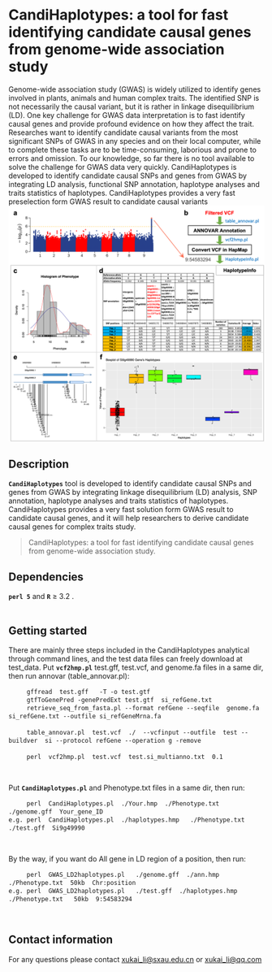 # CandiHaplotypes: a tool for fast identifying candidate causal genes from genome-wide association study
Genome-wide association study (GWAS) is widely utilized to identify genes involved in plants, animals and human complex traits. The identified SNP is not necessarily the causal variant, but it is rather in linkage disequilibrium (LD). One key challenge for GWAS data interpretation is to fast identify causal genes and provide profound evidence on how they affect the trait. Researches want to identify candidate causal variants from the most significant SNPs of GWAS in any species and on their local computer, while to complete these tasks are to be time-consuming, laborious and prone to errors and omission. To our knowledge, so far there is no tool available to solve the challenge for GWAS data very quickly. CandiHaplotypes is developed to identify candidate causal SNPs and genes from GWAS by integrating LD analysis, functional SNP annotation, haplotype analyses and traits statistics of haplotypes. CandiHaplotypes provides a very fast preselection form GWAS result to candidate causal variants
![+](CandiHaplotypes.png)

## Description
__`CandiHaplotypes`__ tool is developed to identify candidate causal SNPs and genes from GWAS by integrating linkage disequilibrium (LD) analysis, SNP annotation, haplotype analyses and traits statistics of haplotypes. CandiHaplotypes provides a very fast solution form GWAS result to candidate causal genes, and it will help researchers to derive candidate causal genes for complex traits study.</br>

> CandiHaplotypes: a tool for fast identifying candidate causal genes from genome-wide association study.</br>

## Dependencies
__`perl 5`__ and __`R`__ ≥ 3.2 . </br></br>

## Getting started
There are mainly three steps included in the CandiHaplotypes analytical through command lines, and the test data files can freely download at test_data.
Put __`vcf2hmp.pl`__  test.gff, test.vcf, and genome.fa files in a same dir, then run annovar (table_annovar.pl):</br>
```
     gffread  test.gff   -T -o test.gtf
     gtfToGenePred -genePredExt test.gtf  si_refGene.txt
     retrieve_seq_from_fasta.pl --format refGene --seqfile  genome.fa  si_refGene.txt --outfile si_refGeneMrna.fa
     
     table_annovar.pl  test.vcf  ./  --vcfinput --outfile  test --buildver  si --protocol refGene --operation g -remove
     
     perl  vcf2hmp.pl  test.vcf  test.si_multianno.txt  0.1
```
</br>

Put __`CandiHaplotypes.pl`__ and Phenotype.txt files in a same dir, then run:</br>
```
     perl  CandiHaplotypes.pl  ./Your.hmp  ./Phenotype.txt  ./genome.gff  Your_gene_ID
e.g. perl  CandiHaplotypes.pl  ./haplotypes.hmp   ./Phenotype.txt  ./test.gff  Si9g49990
```
</br>

By the way, if you want do All gene in LD region of a position, then run:</br>
```
     perl  GWAS_LD2haplotypes.pl   ./genome.gff  ./ann.hmp  ./Phenotype.txt  50kb  Chr:position
e.g. perl  GWAS_LD2haplotypes.pl   ./test.gff  ./haplotypes.hmp   ./Phenotype.txt   50kb  9:54583294
```
</br>

## Contact information
For any questions please contact xukai_li@sxau.edu.cn or xukai_li@qq.com</br>
